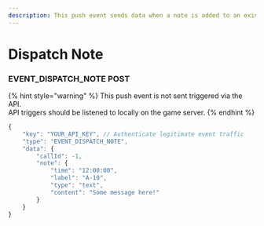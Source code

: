 ```yaml
---
description: This push event sends data when a note is added to an existing dispatch call.
---
```


# Dispatch Note

### EVENT\_DISPATCH\_NOTE POST

{% hint style="warning" %}
This push event is not sent triggered via the API.\
API triggers should be listened to locally on the game server.
{% endhint %}

```javascript
{
    "key": "YOUR_API_KEY", // Authenticate legitimate event traffic
    "type": "EVENT_DISPATCH_NOTE",
    "data": {
        "callId": -1,
        "note": {
            "time": "12:00:00",
            "label": "A-10",
            "type": "text",
            "content": "Some message here!"
        }
    }
}
```
